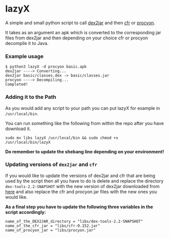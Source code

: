 # lazyX
A simple and small python script to call [dex2jar](https://github.com/pxb1988/dex2jar) and then [cfr](http://www.benf.org/other/cfr/) or [procyon](https://github.com/mstrobel/procyon).

It takes as an argument an apk which is converted to the corresponding jar files from dex2jar and then depending on your choice cfr or procyon decompile it to Java.



### Example usage
~~~~
$ python3 lazyX -d procyon basic.apk
dex2jar ----> Converting...
dex2jar basic/classes.dex -> basic/classes.jar
procyon ----> Decompiling...
Completed!
~~~~


### Adding it to the Path
As you would add any script to your path you can put lazyX for example in `/usr/local/bin`.  

You can run something like the following from within the repo after you have download it.
~~~~
sudo mv libs lazyX /usr/local/bin && sudo chmod +x /usr/local/bin/lazyX
~~~~
**Do remember to update the shebang line depending on your environment!**



### Updating versions of `dex2jar` and `cfr`
If you would like to update the versions of dex2jar and cfr that are being used by the script then all you have to do is delete and replace the directory `dex-tools-2.2-SNAPSHOT` with the new version of dex2jar downloaded from [here](https://github.com/pxb1988/dex2jar/releases) and also replace the cfr and procyon jar files with the new ones you would like.

**As a final step you have to update the following three variables in the script accordingly:**
~~~~
name_of_the_DEX2JAR_directory = "libs/dex-tools-2.2-SNAPSHOT"
name_of_the_cfr_jar = "libs/cfr-0.152.jar"
name_of_procyon_jar = "libs/procyon.jar"
~~~~
